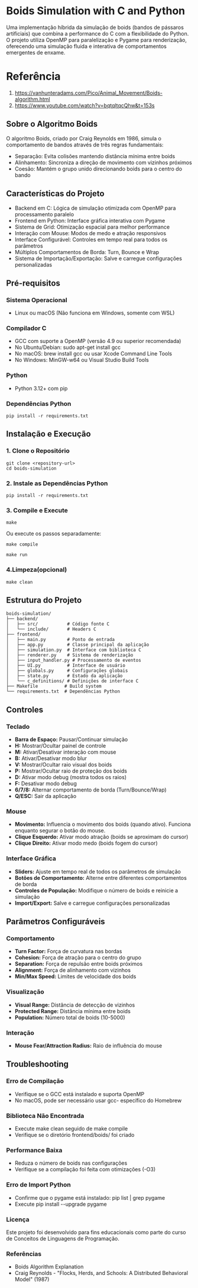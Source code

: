 
# Boids Simulation with C and Python
Uma implementação híbrida da simulação de boids (bandos de pássaros artificiais) que combina a performance do C com a flexibilidade do Python. O projeto utiliza OpenMP para paralelização e Pygame para renderização, oferecendo uma simulação fluida e interativa de comportamentos emergentes de enxame.

# Referência

1. https://vanhunteradams.com/Pico/Animal_Movement/Boids-algorithm.html
2. https://www.youtube.com/watch?v=bqtqltqcQhw&t=153s

##  Sobre o Algoritmo Boids
O algoritmo Boids, criado por Craig Reynolds em 1986, simula o comportamento de bandos através de três regras fundamentais:

- Separação: Evita colisões mantendo distância mínima entre boids
- Alinhamento: Sincroniza a direção de movimento com vizinhos próximos
- Coesão: Mantém o grupo unido direcionando boids para o centro do bando

## Características do Projeto

- Backend em C: Lógica de simulação otimizada com OpenMP para processamento paralelo
- Frontend em Python: Interface gráfica interativa com Pygame
- Sistema de Grid: Otimização espacial para melhor performance
- Interação com Mouse: Modos de medo e atração responsivos
- Interface Configurável: Controles em tempo real para todos os parâmetros
- Múltiplos Comportamentos de Borda: Turn, Bounce e Wrap
- Sistema de Importação/Exportação: Salve e carregue configurações personalizadas

## Pré-requisitos

### Sistema Operacional

- Linux ou macOS (Não funciona em Windows, somente com WSL) 

### Compilador C

- GCC com suporte a OpenMP (versão 4.9 ou superior recomendada)
- No Ubuntu/Debian: sudo apt-get install gcc
- No macOS: brew install gcc ou usar Xcode Command Line Tools
- No Windows: MinGW-w64 ou Visual Studio Build Tools

### Python

- Python 3.12+ com pip

### Dependências Python

```
pip install -r requirements.txt
```

## Instalação e Execução

###  1. Clone o Repositório
```
git clone <repository-url> 
cd boids-simulation 
```

### 2. Instale as Dependências Python
```
pip install -r requirements.txt
```

### 3. Compile e Execute

```
make
```
Ou execute os passos separadamente:
```
make compile

make run
```

### 4.Limpeza(opcional)

```
make clean
```

## Estrutura do Projeto

```
boids-simulation/
├── backend/
│   ├── src/           # Código fonte C
│   └── include/       # Headers C
├── frontend/
│   ├── main.py        # Ponto de entrada
│   ├── app.py         # Classe principal da aplicação
│   ├── simulation.py  # Interface com biblioteca C
│   ├── renderer.py    # Sistema de renderização
│   ├── input_handler.py # Processamento de eventos
│   ├── UI.py          # Interface de usuário
│   ├── globals.py     # Configurações globais
│   ├── state.py       # Estado da aplicação
│   └── c_definitions/ # Definições de interface C
├── Makefile          # Build system
└── requirements.txt  # Dependências Python
```

## Controles

### Teclado

- **Barra de Espaço:** Pausar/Continuar simulação
- **H:** Mostrar/Ocultar painel de controle
- **M:** Ativar/Desativar interação com mouse
- **B:** Ativar/Desativar modo blur
- **V:** Mostrar/Ocultar raio visual dos boids
- **P:** Mostrar/Ocultar raio de proteção dos boids
- **D:** Ativar modo debug (mostra todos os raios)
- **F:** Desativar modo debug
- **6/7/8:** Alternar comportamento de borda (Turn/Bounce/Wrap)
- **Q/ESC:** Sair da aplicação

### Mouse

- **Movimento:** Influencia o movimento dos boids (quando ativo). Funciona enquanto segurar o botão do mouse. 
- **Clique Esquerdo:** Ativar modo atração (boids se aproximam do cursor)
- **Clique Direito:** Ativar modo medo (boids fogem do cursor)

### Interface Gráfica

- **Sliders:** Ajuste em tempo real de todos os parâmetros de simulação
- **Botões de Comportamento:** Alterne entre diferentes comportamentos de borda
- **Controles de População:** Modifique o número de boids e reinicie a simulação
- **Import/Export:** Salve e carregue configurações personalizadas

## Parâmetros Configuráveis

### Comportamento

- **Turn Factor:** Força de curvatura nas bordas
- **Cohesion:** Força de atração para o centro do grupo
- **Separation:** Força de repulsão entre boids próximos
- **Alignment:** Força de alinhamento com vizinhos
- **Min/Max Speed:** Limites de velocidade dos boids

### Visualização

- **Visual Range:** Distância de detecção de vizinhos
- **Protected Range:** Distância mínima entre boids
- **Population:** Número total de boids (10-5000)

### Interação

- **Mouse Fear/Attraction Radius:** Raio de influência do mouse

## Troubleshooting
### Erro de Compilação

- Verifique se o GCC está instalado e suporta OpenMP
- No macOS, pode ser necessário usar gcc-<version> específico do Homebrew

### Biblioteca Não Encontrada

 - Execute make clean seguido de make compile
- Verifique se o diretório frontend/boids/ foi criado

### Performance Baixa

- Reduza o número de boids nas configurações
- Verifique se a compilação foi feita com otimizações (-O3)

### Erro de Import Python

- Confirme que o pygame está instalado: pip list | grep pygame
- Execute pip install --upgrade pygame

### Licença
Este projeto foi desenvolvido para fins educacionais como parte do curso de Conceitos de Linguagens de Programação.

### Referências 

- Boids Algorithm Explanation
- Craig Reynolds - "Flocks, Herds, and Schools: A Distributed Behavioral Model" (1987)






